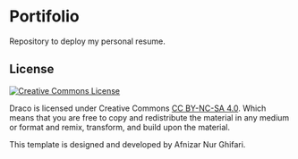 # Portifolio
Repository to deploy my personal resume.

## License
<a rel="license" href="https://creativecommons.org/licenses/by-nc-sa/4.0/"><img alt="Creative Commons License" style="border-width:0" src="https://i.creativecommons.org/l/by-nc-sa/4.0/88x31.png" /></a><br />

Draco is licensed under Creative Commons [CC BY-NC-SA 4.0](https://creativecommons.org/licenses/by-nc-sa/4.0/). Which means that you are free to copy and redistribute the material in any medium or format and remix, transform, and build upon the material.

This template is designed and developed by Afnizar Nur Ghifari.
